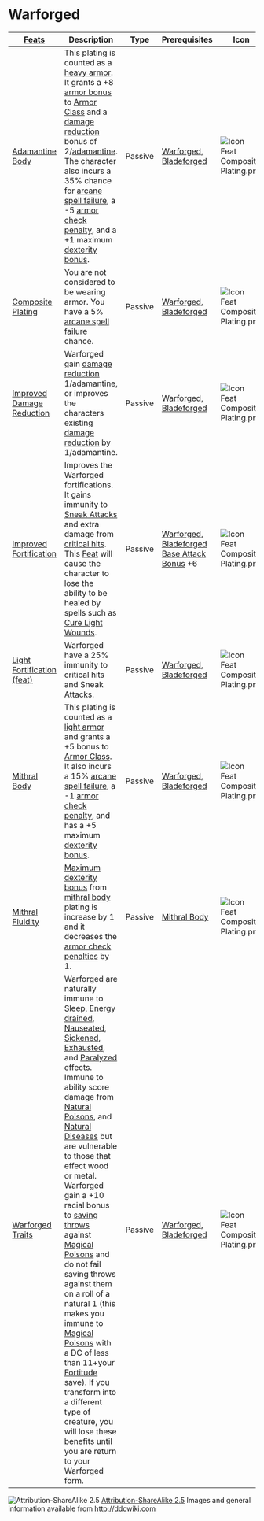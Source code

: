 # Warforged

|[ ][existingFeat] [Feats][result] | Description | Type | Prerequisites | Icon |
|----------------------------------------|--------|----|----|---|
|[Adamantine Body](/page/Adamantine_Body "Adamantine Body")|This plating is counted as a [heavy armor](/page/Category:Heavy_armor "Category:Heavy armor"). It grants a +8 [armor bonus](/page/Armor_bonus "Armor bonus") to [Armor Class](/page/Armor_Class "Armor Class") and a [damage reduction](/page/Damage_reduction "Damage reduction") bonus of 2/[adamantine](/page/Adamantine "Adamantine"). The character also incurs a 35% chance for [arcane spell failure](/page/Arcane_spell_failure "Arcane spell failure"), a -5 [armor check penalty](/page/Armor_check_penalty "Armor check penalty"), and a +1 maximum [dexterity bonus](/page/Dexterity_bonus "Dexterity bonus").| Passive| [Warforged](/page/Warforged "Warforged"), [Bladeforged](/page/Bladeforged "Bladeforged") |![Icon Feat Composite Plating.png](/images/Icon_Feat_Composite_Plating.png)
| [Composite Plating](/page/Composite_Plating "Composite Plating") | You are not considered to be wearing armor. You have a 5% [arcane spell failure](/page/Arcane_spell_failure "Arcane spell failure") chance. | Passive | [Warforged](/page/Warforged "Warforged"), [Bladeforged](/page/Bladeforged "Bladeforged") | ![Icon Feat Composite Plating.png](/images/Icon_Feat_Composite_Plating.png)|
|[Improved Damage Reduction](/page/Improved_Damage_Reduction "Improved Damage Reduction")|Warforged gain [damage reduction](/page/Damage_reduction "Damage reduction") 1/adamantine, or improves the characters existing [damage reduction](/page/Damage_reduction "Damage reduction") by 1/adamantine.|Passive| [Warforged](/page/Warforged "Warforged"), [Bladeforged](/page/Bladeforged "Bladeforged")|![Icon Feat Composite Plating.png](/images/Icon_Feat_Composite_Plating.png)
|[Improved Fortification](/page/Improved_Fortification "Improved Fortification") |Improves the Warforged fortifications. It gains immunity to [Sneak Attacks](/page/Sneak_Attack "Sneak Attack") and extra damage from [critical hits](/page/Critical_hit "Critical hit"). This [Feat](/page/Feat "Feat") will cause the character to lose the ability to be healed by spells such as [Cure Light Wounds](/page/Cure_Light_Wounds "Cure Light Wounds").|Passive|[Warforged](/page/Warforged "Warforged"), [Bladeforged](/page/Bladeforged "Bladeforged")<br />   [Base Attack Bonus](/page/Base_Attack_Bonus "Base Attack Bonus") +6| ![Icon Feat Composite Plating.png](/images/Icon_Feat_Composite_Plating.png)
|[Light Fortification (feat)][light_fort] |	Warforged have a 25% immunity to critical hits and Sneak Attacks.| Passive | [Warforged](/page/Warforged "Warforged"), [Bladeforged](/page/Bladeforged "Bladeforged") | ![Icon Feat Composite Plating.png](/images/Icon_Feat_Composite_Plating.png) |
|[Mithral Body](/page/Mithral_Body "Mithral Body")|This plating is counted as a [light armor](/page/Category:Light_armor "Category:Light armor") and grants a +5 bonus to [Armor Class](/page/Armor_Class "Armor Class"). It also incurs a 15% [arcane spell failure](/page/Arcane_spell_failure "Arcane spell failure"), a -1 [armor check penalty](/page/Armor_check_penalty "Armor check penalty"), and has a +5 maximum [dexterity bonus](/page/Dexterity_bonus "Dexterity bonus").|Passive|[Warforged](/page/Warforged "Warforged"), [Bladeforged](/page/Bladeforged "Bladeforged") |![Icon Feat Composite Plating.png](/images/Icon_Feat_Composite_Plating.png)
| [Mithral Fluidity](/page/Mithral_Fluidity "Mithral Fluidity") | [Maximum dexterity bonus](/page/Maximum_dexterity_bonus "Maximum dexterity bonus") from [mithral body](/page/Mithral_Body "Mithral Body") plating is increase by 1 and it decreases the [armor check penalties](/page/Armor_check_penalty "Armor check penalty") by 1. | Passive | [Mithral Body](/page/Mithral_Body "Mithral Body")| ![Icon Feat Composite Plating.png](/images/Icon_Feat_Composite_Plating.png)
|[Warforged Traits](/page/Warforged_Traits "Warforged Traits") | Warforged are naturally immune to [Sleep](/page/Sleep "Sleep"), [Energy drained](/page/Energy_drained "Energy drained"), [Nauseated](/page/Nauseated "Nauseated"), [Sickened](/page/Sickened "Sickened"), [Exhausted](/page/Exhausted "Exhausted"), and [Paralyzed](/page/Paralyzed "Paralyzed") effects.<br />Immune to ability score damage from [Natural Poisons](/page/Poison "Poison"), and [Natural Diseases](/page/Disease "Disease") but are vulnerable to those that effect wood or metal. <br /> Warforged gain a +10 racial bonus to [saving throws](/page/Saving_throw "Saving throw") against [Magical Poisons](/page/Poison "Poison") and do not fail saving throws against them on a roll of a natural 1 (this makes you immune to [Magical Poisons](/page/Poison "Poison") with a DC of less than 11+your [Fortitude](/page/Fortitude "Fortitude") save). If you transform into a different type of creature, you will lose these benefits until you are return to your Warforged form.| Passive | [Warforged](/page/Warforged "Warforged"), [Bladeforged](/page/Bladeforged "Bladeforged") | ![Icon Feat Composite Plating.png](/images/Icon_Feat_Composite_Plating.png)

[light_fort]: /page/Light_Fortification_%28feat%29 "Light Fortification (feat)"
[existingFeat]: - "c:verify-rows=#feat:verifyRacialFeats()"
[_matchStrategy_]: - "c:matchStrategy=KeyMatch"
[result]: - "?=#feat"
[elf_feat]: http://www.ddowiki.com/edit/Elf_(feat)?redlink=1 "Elf (feat) (page does not exist)"
[elf_race]: http://www.ddowiki.com/page/Elf "Elf"
[sunelf_race]: http://www.ddowiki.com/page/Sun_Elf_(Morninglord) "Sun Elf (Morninglord)"
![Attribution-ShareAlike 2.5](/images/somerights20.png)
[Attribution-ShareAlike 2.5](https://creativecommons.org/licenses/by-sa/2.5/) Images and general information available from http://ddowiki.com
